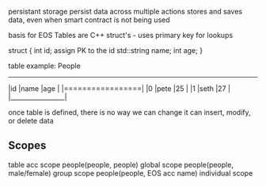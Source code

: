 persistant storage
    persist data across multiple actions
    stores and saves data, even when smart contract is not being used

basis for EOS Tables are C++ struct's
    - uses primary key for lookups

struct {
    int id;         assign PK to the id
    std::string name;
    int age;
}

table example:
    People
___________________
|id  |name  |age  |
|=================|
|0   |pete  |25   |
|1   |seth  |27   |
|_________________|

once table is defined, there is no way we can change it
can insert, modify, or delete data


Scopes
----------
table   acc    scope
people(people, people)              global scope
people(people, male/female)         group scope
people(people, EOS acc name)        individual scope